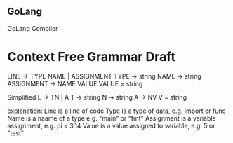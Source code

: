 ## GoLang
GoLang Compiler

# Context Free Grammar Draft
LINE -> TYPE NAME | ASSIGNMENT
TYPE -> string
NAME -> string
ASSIGNMENT -> NAME VALUE
VALUE = string

Simplified
L -> TN | A
T -> string
N -> string
A -> NV
V = string

explanation:
Line is a line of code
Type is a type of data, e.g. import or func
Name is a naame of a type e.g. "main" or "fmt"
Assignment is a variable assignment, e.g. pi = 3.14
Value is a value assigned to variable, e.g. 5 or "test"
